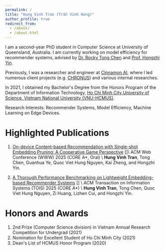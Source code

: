 ```yaml
---
permalink: /
title: "Hung Vinh Tran (Trần Vinh Hưng)"
author_profile: true
redirect_from: 
  - /about/
  - /about.html
---
```


<link rel="stylesheet" href="https://cdn.jsdelivr.net/gh/ryanoasis/nerd-fonts@latest/patched-fonts/FiraCode/Regular/FiraCodeNerdFont-Regular.ttf">


I am a second-year PhD student in Computer Science at University of Queensland, Australia. I am currently working on model efficiency for recommender systems, advised by [Dr. Rocky Tong Chen](https://eecs.uq.edu.au/profile/1253/rocky-chen) and [Prof. Hongzhi Yin](https://sites.google.com/view/hongzhi-yin/home).

Previously, I was a researcher and engineer at [Cinnamon AI](https://www.linkedin.com/company/cinnamoninc/), where I led numerous client projects (e.g. [CHRONUS](https://www.kline.co.jp/en/news/drybulk/drybulk-20231023.html)) and various internal researches.

In 2021, I obtained my Bachelor's Degree from the Honors Program of the Department of Information Technology, [Ho Chi Minh City University of Science, Vietnam National University (VNU-HCMUS)](https://en.hcmus.edu.vn/).

Research Interests: Recommender Systems, Model Efficiency, Machine Learning on Edge Devices.

# Highlighted Publications

1. [On-device Content-based Recommendation with Single-shot Embedding Pruning: A Cooperative Game Perspective](https://arxiv.org/pdf/2411.13052) 
[<a  href="https://github.com/chenxing1999/shaver"><i class="fa-brands fa-github"></i></a>]\\
ACM Web Conference (WWW) 2025 (CORE A*, Oral) \\
**Hung Vinh Tran**, Tong Chen, Guanhua Ye, Quoc Viet Hung Nguyen, Kai Zheng, and Hongzhi Yin.

1. [A Thorough Performance Benchmarking on Lightweight Embedding-based Recommender Systems](https://dl.acm.org/doi/abs/10.1145/3712589) [<a  href="https://github.com/chenxing1999/recsys-benchmark"><i class="fa-brands fa-github"></i></a>] \\
ACM Transaction on Information Systems (TOIS) 2025 (CORE A*) \\
**Hung Vinh Tran**, Tong Chen, Quoc Viet Hung Nguyen, Zi Huang, Lizhen Cui, and Hongzhi Yin.


# Honors and Awards

1. 2nd Prize (Computer Science division) in Vietnam Annual Research Competition for Undergrad (2021)
1. Nomination for Excellent Student of Ho Chi Minh City (2021)
1. Dean's List of HCMUS Honor Program (2020)

